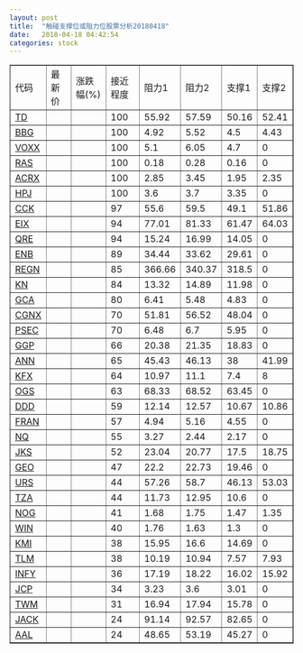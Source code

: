 ```yaml
---
layout: post
title:  "触碰支撑位或阻力位股票分析20180418"
date:   2018-04-18 04:42:54
categories: stock
---
```

<script type="text/javascript">
var stockList = []
stockList.push('gb_td');
stockList.push('gb_bbg');
stockList.push('gb_voxx');
stockList.push('gb_ras');
stockList.push('gb_acrx');
stockList.push('gb_hpj');
stockList.push('gb_cck');
stockList.push('gb_eix');
stockList.push('gb_qre');
stockList.push('gb_enb');
stockList.push('gb_regn');
stockList.push('gb_kn');
stockList.push('gb_gca');
stockList.push('gb_cgnx');
stockList.push('gb_psec');
stockList.push('gb_ggp');
stockList.push('gb_ann');
stockList.push('gb_kfx');
stockList.push('gb_ogs');
stockList.push('gb_ddd');
stockList.push('gb_fran');
stockList.push('gb_nq');
stockList.push('gb_jks');
stockList.push('gb_geo');
stockList.push('gb_urs');
stockList.push('gb_tza');
stockList.push('gb_nog');
stockList.push('gb_win');
stockList.push('gb_kmi');
stockList.push('gb_tlm');
stockList.push('gb_infy');
stockList.push('gb_jcp');
stockList.push('gb_twm');
stockList.push('gb_jack');
stockList.push('gb_aal');
</script>
<table border="1">
 <tr>
 <td>代码</td>
 <td>最新价</td>
 <td>涨跌幅(%)</td>
 <td>接近程度</td>
 <td>阻力1</td>
 <td>阻力2</td>
 <td>支撑1</td>
 <td>支撑2</td>
</tr>
  <tr id="td" class="red">
  <td><a href="http://stock.finance.sina.com.cn/usstock/quotes/TD.html" target="_blank">TD</a></td><td></td><td></td><td>100</td><td>55.92</td><td>57.59</td><td>50.16</td><td>52.41</td></tr>
  <tr id="bbg" class="red">
  <td><a href="http://stock.finance.sina.com.cn/usstock/quotes/BBG.html" target="_blank">BBG</a></td><td></td><td></td><td>100</td><td>4.92</td><td>5.52</td><td>4.5</td><td>4.43</td></tr>
  <tr id="voxx" class="red">
  <td><a href="http://stock.finance.sina.com.cn/usstock/quotes/VOXX.html" target="_blank">VOXX</a></td><td></td><td></td><td>100</td><td>5.1</td><td>6.05</td><td>4.7</td><td>0</td></tr>
  <tr id="ras" class="red">
  <td><a href="http://stock.finance.sina.com.cn/usstock/quotes/RAS.html" target="_blank">RAS</a></td><td></td><td></td><td>100</td><td>0.18</td><td>0.28</td><td>0.16</td><td>0</td></tr>
  <tr id="acrx" class="green">
  <td><a href="http://stock.finance.sina.com.cn/usstock/quotes/ACRX.html" target="_blank">ACRX</a></td><td></td><td></td><td>100</td><td>2.85</td><td>3.45</td><td>1.95</td><td>2.35</td></tr>
  <tr id="hpj" class="red">
  <td><a href="http://stock.finance.sina.com.cn/usstock/quotes/HPJ.html" target="_blank">HPJ</a></td><td></td><td></td><td>100</td><td>3.6</td><td>3.7</td><td>3.35</td><td>0</td></tr>
  <tr id="cck" class="green">
  <td><a href="http://stock.finance.sina.com.cn/usstock/quotes/CCK.html" target="_blank">CCK</a></td><td></td><td></td><td>97</td><td>55.6</td><td>59.5</td><td>49.1</td><td>51.86</td></tr>
  <tr id="eix" class="green">
  <td><a href="http://stock.finance.sina.com.cn/usstock/quotes/EIX.html" target="_blank">EIX</a></td><td></td><td></td><td>94</td><td>77.01</td><td>81.33</td><td>61.47</td><td>64.03</td></tr>
  <tr id="qre" class="red">
  <td><a href="http://stock.finance.sina.com.cn/usstock/quotes/QRE.html" target="_blank">QRE</a></td><td></td><td></td><td>94</td><td>15.24</td><td>16.99</td><td>14.05</td><td>0</td></tr>
  <tr id="enb" class="red">
  <td><a href="http://stock.finance.sina.com.cn/usstock/quotes/ENB.html" target="_blank">ENB</a></td><td></td><td></td><td>89</td><td>34.44</td><td>33.62</td><td>29.61</td><td>0</td></tr>
  <tr id="regn" class="green">
  <td><a href="http://stock.finance.sina.com.cn/usstock/quotes/REGN.html" target="_blank">REGN</a></td><td></td><td></td><td>85</td><td>366.66</td><td>340.37</td><td>318.5</td><td>0</td></tr>
  <tr id="kn" class="green">
  <td><a href="http://stock.finance.sina.com.cn/usstock/quotes/KN.html" target="_blank">KN</a></td><td></td><td></td><td>84</td><td>13.32</td><td>14.89</td><td>11.98</td><td>0</td></tr>
  <tr id="gca" class="green">
  <td><a href="http://stock.finance.sina.com.cn/usstock/quotes/GCA.html" target="_blank">GCA</a></td><td></td><td></td><td>80</td><td>6.41</td><td>5.48</td><td>4.83</td><td>0</td></tr>
  <tr id="cgnx" class="red">
  <td><a href="http://stock.finance.sina.com.cn/usstock/quotes/CGNX.html" target="_blank">CGNX</a></td><td></td><td></td><td>70</td><td>51.81</td><td>56.52</td><td>48.04</td><td>0</td></tr>
  <tr id="psec" class="green">
  <td><a href="http://stock.finance.sina.com.cn/usstock/quotes/PSEC.html" target="_blank">PSEC</a></td><td></td><td></td><td>70</td><td>6.48</td><td>6.7</td><td>5.95</td><td>0</td></tr>
  <tr id="ggp" class="red">
  <td><a href="http://stock.finance.sina.com.cn/usstock/quotes/GGP.html" target="_blank">GGP</a></td><td></td><td></td><td>66</td><td>20.38</td><td>21.35</td><td>18.83</td><td>0</td></tr>
  <tr id="ann" class="red">
  <td><a href="http://stock.finance.sina.com.cn/usstock/quotes/ANN.html" target="_blank">ANN</a></td><td></td><td></td><td>65</td><td>45.43</td><td>46.13</td><td>38</td><td>41.99</td></tr>
  <tr id="kfx" class="green">
  <td><a href="http://stock.finance.sina.com.cn/usstock/quotes/KFX.html" target="_blank">KFX</a></td><td></td><td></td><td>64</td><td>10.97</td><td>11.1</td><td>7.4</td><td>8</td></tr>
  <tr id="ogs" class="green">
  <td><a href="http://stock.finance.sina.com.cn/usstock/quotes/OGS.html" target="_blank">OGS</a></td><td></td><td></td><td>63</td><td>68.33</td><td>68.52</td><td>63.45</td><td>0</td></tr>
  <tr id="ddd" class="red">
  <td><a href="http://stock.finance.sina.com.cn/usstock/quotes/DDD.html" target="_blank">DDD</a></td><td></td><td></td><td>59</td><td>12.14</td><td>12.57</td><td>10.67</td><td>10.86</td></tr>
  <tr id="fran" class="green">
  <td><a href="http://stock.finance.sina.com.cn/usstock/quotes/FRAN.html" target="_blank">FRAN</a></td><td></td><td></td><td>57</td><td>4.94</td><td>5.16</td><td>4.55</td><td>0</td></tr>
  <tr id="nq" class="green">
  <td><a href="http://stock.finance.sina.com.cn/usstock/quotes/NQ.html" target="_blank">NQ</a></td><td></td><td></td><td>55</td><td>3.27</td><td>2.44</td><td>2.17</td><td>0</td></tr>
  <tr id="jks" class="green">
  <td><a href="http://stock.finance.sina.com.cn/usstock/quotes/JKS.html" target="_blank">JKS</a></td><td></td><td></td><td>52</td><td>23.04</td><td>20.77</td><td>17.5</td><td>18.75</td></tr>
  <tr id="geo" class="green">
  <td><a href="http://stock.finance.sina.com.cn/usstock/quotes/GEO.html" target="_blank">GEO</a></td><td></td><td></td><td>47</td><td>22.2</td><td>22.73</td><td>19.46</td><td>0</td></tr>
  <tr id="urs" class="green">
  <td><a href="http://stock.finance.sina.com.cn/usstock/quotes/URS.html" target="_blank">URS</a></td><td></td><td></td><td>44</td><td>57.26</td><td>58.7</td><td>46.13</td><td>53.03</td></tr>
  <tr id="tza" class="green">
  <td><a href="http://stock.finance.sina.com.cn/usstock/quotes/TZA.html" target="_blank">TZA</a></td><td></td><td></td><td>44</td><td>11.73</td><td>12.95</td><td>10.6</td><td>0</td></tr>
  <tr id="nog" class="red">
  <td><a href="http://stock.finance.sina.com.cn/usstock/quotes/NOG.html" target="_blank">NOG</a></td><td></td><td></td><td>41</td><td>1.68</td><td>1.75</td><td>1.47</td><td>1.35</td></tr>
  <tr id="win" class="red">
  <td><a href="http://stock.finance.sina.com.cn/usstock/quotes/WIN.html" target="_blank">WIN</a></td><td></td><td></td><td>40</td><td>1.76</td><td>1.63</td><td>1.3</td><td>0</td></tr>
  <tr id="kmi" class="green">
  <td><a href="http://stock.finance.sina.com.cn/usstock/quotes/KMI.html" target="_blank">KMI</a></td><td></td><td></td><td>38</td><td>15.95</td><td>16.6</td><td>14.69</td><td>0</td></tr>
  <tr id="tlm" class="green">
  <td><a href="http://stock.finance.sina.com.cn/usstock/quotes/TLM.html" target="_blank">TLM</a></td><td></td><td></td><td>38</td><td>10.19</td><td>10.94</td><td>7.57</td><td>7.93</td></tr>
  <tr id="infy" class="red">
  <td><a href="http://stock.finance.sina.com.cn/usstock/quotes/INFY.html" target="_blank">INFY</a></td><td></td><td></td><td>36</td><td>17.19</td><td>18.22</td><td>16.02</td><td>15.92</td></tr>
  <tr id="jcp" class="green">
  <td><a href="http://stock.finance.sina.com.cn/usstock/quotes/JCP.html" target="_blank">JCP</a></td><td></td><td></td><td>34</td><td>3.23</td><td>3.6</td><td>3.01</td><td>0</td></tr>
  <tr id="twm" class="green">
  <td><a href="http://stock.finance.sina.com.cn/usstock/quotes/TWM.html" target="_blank">TWM</a></td><td></td><td></td><td>31</td><td>16.94</td><td>17.94</td><td>15.78</td><td>0</td></tr>
  <tr id="jack" class="red">
  <td><a href="http://stock.finance.sina.com.cn/usstock/quotes/JACK.html" target="_blank">JACK</a></td><td></td><td></td><td>24</td><td>91.14</td><td>92.57</td><td>82.65</td><td>0</td></tr>
  <tr id="aal" class="green">
  <td><a href="http://stock.finance.sina.com.cn/usstock/quotes/AAL.html" target="_blank">AAL</a></td><td></td><td></td><td>24</td><td>48.65</td><td>53.19</td><td>45.27</td><td>0</td></tr>
</table>
